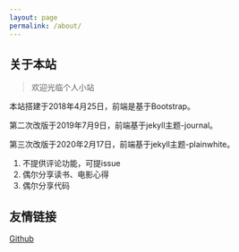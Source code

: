 ```yaml
---
layout: page
permalink: /about/
---
```


## 关于本站

> 欢迎光临个人小站

本站搭建于2018年4月25日，前端是基于Bootstrap。

第二次改版于2019年7月9日，前端基于jekyll主题-journal。

第三次改版于2020年2月17日，前端基于jekyll主题-plainwhite。


1. 不提供评论功能，可提issue
2. 偶尔分享读书、电影心得
3. 偶尔分享代码



## 友情链接

[Github](https://github.com/auaa)





